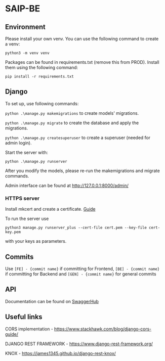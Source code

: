 # SAIP-BE

## Environment

Please install your own venv. You can use the following command to create a venv:

```python3 -m venv venv```

Packages can be found in requirements.txt (remove this from PROD).
Install them using the following command:

```pip install -r requirements.txt```

## Django

To set up, use following commands:

```python .\manage.py makemigrations``` to create models' migrations.

```python .\manage.py migrate``` to create the database and apply the migrations.

```python .\manage.py createsuperuser``` to create a superuser (needed for admin login).

Start the server with:

```python .\manage.py runserver```

After you modify the models, please re-run the makemigrations and migrate commands.

Admin interface can be found at http://127.0.0.1:8000/admin/

### HTTPS server

Install mkcert and create a certificate. [Guide](https://timonweb.com/django/https-django-development-server-ssl-certificate/)

To run the server use

```python3 manage.py runserver_plus --cert-file cert.pem --key-file cert-key.pem```

with your keys as parameters.

## Commits

Use ```[FE] - {commit name}``` if committing for Frontend, ```[BE] - {commit name}``` if committing for Backend and ```[GEN] - {commit name}``` for general commits

## API

Documentation can be found on [SwaggerHub](https://app.swaggerhub.com/apis-docs/y3man/SAIP/1.0.0)

## Useful links

CORS implementation - https://www.stackhawk.com/blog/django-cors-guide/

DJANGO REST FRAMEWORK - https://www.django-rest-framework.org/

KNOX - https://james1345.github.io/django-rest-knox/

